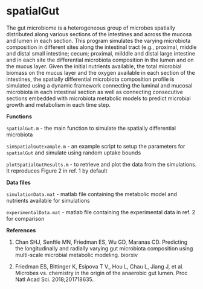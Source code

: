# spatialGut
The gut microbiome is a heterogeneous group of microbes spatially distributed along various sections of the intestines and across the mucosa and lumen in each section. 
This program simulates the varying microbiota composition in different sites along the intestinal tract (e.g., proximal, middle and distal small intestine; cecum; proximal, milddle and distal large intestine and in each site the differential microbiota composition in the lumen and on the mucus layer. Given the initial nutrients available, the total microbial biomass on the mucus layer and the oxygen available in each section of the intestines, the spatially differential microbiota composition profile is simulated using a dynamic framework connecting the luminal and mucosal microbiota in each intestinal section as well as connecting consecutive sections embedded with microbiota metabolic models to predict microbial growth and metabolism in each time step.

__Functions__

`spatialGut.m` - the main function to simulate the spatially differential microbiota

`simSpatialGutExample.m` - an example script to setup the parameters for `spatialGut` and simulate using random uptake bounds

`plotSpatialGutResults.m` - to retrieve and plot the data from the simulations. It reproduces Figure 2 in ref. 1 by default



__Data files__

`simulationData.mat` - matlab file containing the metabolic model and nutrients available for simulations

`experimentalData.mat` - matlab file containing the experimental data in ref. 2 for comparison



__References__

1. Chan SHJ, Senftle MN, Friedman ES, Wu GD, Maranas CD. Predicting the longitudinally and radially varying gut microbiota composition using multi-scale microbial metabolic modeling. biorxiv

2. Friedman ES, Bittinger K, Esipova T V., Hou L, Chau L, Jiang J, et al. Microbes vs. chemistry in the origin of the anaerobic gut lumen. Proc Natl Acad Sci. 2018;201718635. 
